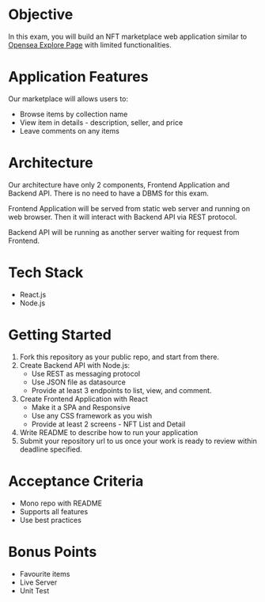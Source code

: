 # Objective
In this exam, you will build an NFT marketplace web application similar to [Opensea Explore Page](https://opensea.io/assets) with limited functionalities.

# Application Features
Our marketplace will allows users to:
- Browse items by collection name
- View item in details - description, seller, and price
- Leave comments on any items

# Architecture
Our architecture have only 2 components, Frontend Application and Backend API. There is no need to have a DBMS for this exam.

Frontend Application will be served from static web server and running on web browser. Then it will interact with Backend API via REST protocol. 

Backend API will be running as another server waiting for request from Frontend.

# Tech Stack
- React.js
- Node.js

# Getting Started
1. Fork this repository as your public repo, and start from there.
2. Create Backend API with Node.js:
    - Use REST as messaging protocol
    - Use JSON file as datasource
    - Provide at least 3 endpoints to list, view, and comment.
3. Create Frontend Application with React
    - Make it a SPA and Responsive
    - Use any CSS framework as you wish 
    - Provide at least 2 screens - NFT List and Detail
4. Write README to describe how to run your application 
5. Submit your repository url to us once your work is ready to review within deadline specified.

# Acceptance Criteria
- Mono repo with README
- Supports all features
- Use best practices

# Bonus Points
- Favourite items
- Live Server
- Unit Test









